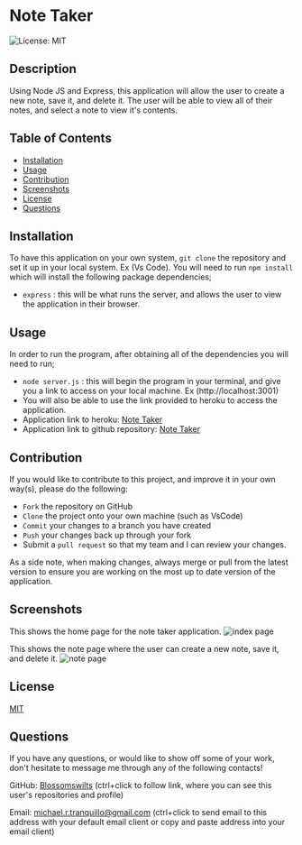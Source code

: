 # Note Taker
![License: MIT](https://img.shields.io/badge/License-MIT-yellow.svg)

## Description
Using Node JS and Express, this application will allow the user to create a new note, save it, and delete it. The user will be able to view all of their notes, and select a note to view it's contents.

## Table of Contents
* [Installation](#installation)
* [Usage](#usage)
* [Contribution](#contribution)
* [Screenshots](#screenshots)
* [License](#license)
* [Questions](#questions)


## Installation
To have this application on your own system, `git clone` the repository and set it up in your local system. Ex (Vs Code).
You will need to run `npm install` which will install the following package dependencies;
* `express` : this will be what runs the server, and allows the user to view the application in their browser.

## Usage
In order to run the program, after obtaining all of the dependencies you will need to run;
* `node server.js` : this will begin the program in your terminal, and give you a link to access on your local machine. Ex (http://localhost:3001)
* You will also be able to use the link provided to heroku to access the application.
* Application link to heroku: [Note Taker](https://note-tracker1-5e3a61cd1dc9.herokuapp.com/)
* Application link to github repository: [Note Taker](https://github.com/Blossomswilts/note-taker)

## Contribution
If you would like to contribute to this project, and improve it in your own way(s), please do the following:
- `Fork` the repository on GitHub
- `Clone` the project onto your own machine (such as VsCode)
- `Commit` your changes to a branch you have created
- `Push` your changes back up through your fork
- Submit a `pull request` so that my team and I can review your changes.

As a side note, when making changes, always merge or pull from the latest version to ensure you are working on the most up to date version of the application. 

## Screenshots
This shows the home page for the note taker application.
![index page](https://github.com/Blossomswilts/note-taker/assets/117021869/2fd45ed6-31bb-47cf-8858-7e3f54d111d8)

This shows the note page where the user can create a new note, save it, and delete it.
![note page](https://github.com/Blossomswilts/note-taker/assets/117021869/7d821016-3216-4214-8954-4c29525a573f)


## License
[MIT](https://choosealicense.com/licenses/mit/)

## Questions
If you have any questions, or would like to show off some of your work, don't hesitate to message me through any of the following contacts!

GitHub: [Blossomswilts](https://github.com/Blossomswilts)
(ctrl+click to follow link, where you can see this user's repositories and profile)
    

Email: michael.r.tranquillo@gmail.com
(ctrl+click to send email to this address with your default email client or copy and paste address into your email client)